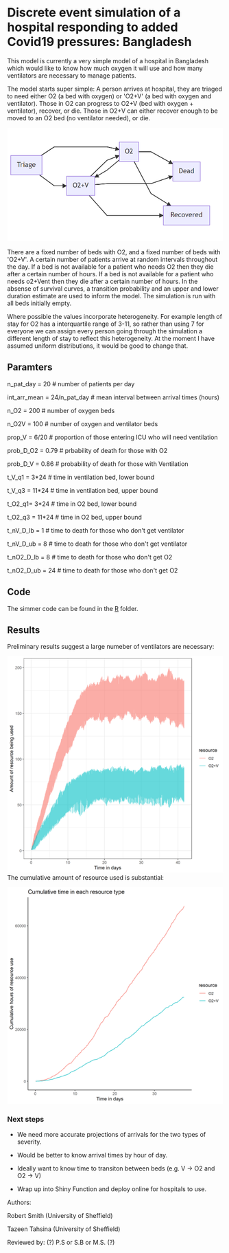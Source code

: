 # Discrete event simulation of a hospital responding to added Covid19 pressures: Bangladesh

This model is currently a very simple model of a hospital in Bangladesh which would like to know how much oxygen it will use and how many ventilators are necessary to manage patients.

The model starts super simple:
A person arrives at hospital, they are triaged to need either O2 (a bed with oxygen) or 'O2+V' (a bed with oxygen and ventilator).
Those in O2 can progress to O2+V (bed with oxygen + ventilator), recover, or die.
Those in O2+V can either recover enough to be moved to an O2 bed (no ventilator needed), or die.

![PLOT 1](https://github.com/RobertASmith/covid_bangladesh/blob/master/outputs/concept_model.png)

There are a fixed number of beds with O2, and a fixed number of beds with 'O2+V'.
A certain number of patients arrive at random intervals throughout the day. 
If a bed is not available for a patient who needs O2 then they die after a certain number of hours. 
If a bed is not available for a patient who needs o2+Vent then they die after a certain number of hours.
In the absense of survival curves, a transition probability and an upper and lower duration estimate are used to inform the model.
The simulation is run with all beds initially empty.
 
Where possible the values incorporate heterogeneity. For example length of stay for O2 has a interquartile range of 3-11, so rather than using 7 for everyone we can assign every person going through the simulation a different length of stay to reflect this heterogeneity. At the moment I have assumed uniform distributions, it would be good to change that.

## Paramters

n_pat_day = 20   # number of patients per day

int_arr_mean = 24/n_pat_day # mean interval between arrival times (hours)

n_O2 = 200       # number of oxygen beds

n_O2V = 100       # number of oxygen and ventilator beds

prop_V = 6/20   # proportion of those entering ICU who will need ventilation

prob_D_O2 = 0.79 # prbability of death for those with O2

prob_D_V = 0.86  # probability of death for those with Ventilation

t_V_q1 = 3*24   # time in ventilation bed, lower bound

t_V_q3 = 11*24  # time in ventilation bed, upper bound

t_O2_q1= 3*24   # time in O2 bed, lower bound

t_O2_q3 = 11*24 # time in O2 bed, upper bound

t_nV_D_lb  = 1      # time to death for those who don't get ventilator

t_nV_D_ub  = 8      # time to death for those who don't get ventilator

t_nO2_D_lb = 8      # time to death for those who don't get O2

t_nO2_D_ub = 24      # time to death for those who don't get O2


## Code

The simmer code can be found in the [R](https://github.com/ScHARR-PHEDS/covid_bangladesh/tree/master/R) folder.

## Results

Preliminary results suggest a large numeber of ventilators are necessary:

![PLOT 1](https://github.com/RobertASmith/covid_bangladesh/blob/master/outputs/resource_use.png)
The cumulative amount of resource used is substantial:

![PLOT 1](https://github.com/RobertASmith/covid_bangladesh/blob/master/outputs/cum_resource_use.png)


### Next steps
  
  - We need more accurate projections of arrivals for the two types of severity.
  
  - Would be better to know arrival times by hour of day.
  
  - Ideally want to know time to transiton between beds (e.g. V -> O2 and O2 -> V)
  
  - Wrap up into Shiny Function and deploy online for hospitals to use.
 
 
Authors:

Robert Smith (University of Sheffield)

Tazeen Tahsina (University of Sheffield)


Reviewed by:
(?) P.S or S.B or M.S. (?)
